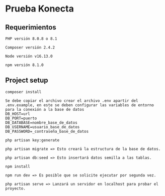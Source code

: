 # Prueba Konecta

## Requerimientos
```
PHP versión 8.0.8 o 8.1
```

```
Composer versión 2.4.2 
```

```
Node versión v16.13.0
```

```
npm versión 8.1.0
```

## Project setup
```
composer install
```

```
Se debe copiar el archivo crear el archivo .env apartir del .env.example, en este se deben configurar las variables de entorno para la conexión a la base de datos
DB_HOST=url
DB_PORT=puerto
DB_DATABASE=nombre_base_de_datos
DB_USERNAME=usuario_base_de_datos
DB_PASSWORD=_contraseña_base_de_datos
```

```
php artisan key:generate
```

```
php artisan migrate => Esto creará la estructura de la base de datos.
```

```
php artisan db:seed => Esto insertará datos semilla a las tablas.
```

```
npm install
```

```
npm run dev => Es posible que se solicite ejecutar por segunda vez.
```

```
php artisan serve => Lanzará un servidor en localhost para probar el proyecto.
```

